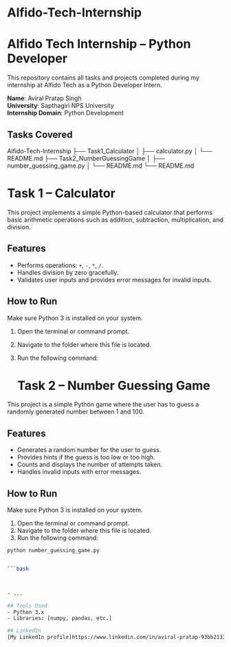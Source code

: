 # Alfido-Tech-Internship
# Alfido Tech Internship – Python Developer

This repository contains all tasks and projects completed during my internship at Alfido Tech as a Python Developer Intern.

**Name**: Aviral Pratap Singh  
**University**: Sapthagiri NPS University  
**Internship Domain**: Python Development

## Tasks Covered
 Alfido-Tech-Internship
├── Task1_Calculator
│   ├── calculator.py
│   └── README.md
├── Task2_NumberGuessingGame
│   ├── number_guessing_game.py
│   └── README.md
└── README.md

# Task 1 – Calculator

This project implements a simple Python-based calculator that performs basic arithmetic operations such as addition, subtraction, multiplication, and division.

## Features
- Performs operations: `+`, `-`, `*`, `/`.
- Handles division by zero gracefully.
- Validates user inputs and provides error messages for invalid inputs.

## How to Run
Make sure Python 3 is installed on your system.

1. Open the terminal or command prompt.
2. Navigate to the folder where this file is located.
3. Run the following command:

   # Task 2 – Number Guessing Game

This project is a simple Python game where the user has to guess a randomly generated number between 1 and 100.

## Features
- Generates a random number for the user to guess.
- Provides hints if the guess is too low or too high.
- Counts and displays the number of attempts taken.
- Handles invalid inputs with error messages.

## How to Run

Make sure Python 3 is installed on your system.

1. Open the terminal or command prompt.
2. Navigate to the folder where this file is located.
3. Run the following command:

```bash
python number_guessing_game.py


```bash



- ...

## Tools Used
- Python 3.x
- Libraries: [numpy, pandas, etc.]

## LinkedIn
[My LinkedIn profile]https://www.linkedin.com/in/aviral-pratap-93bb2133b/
